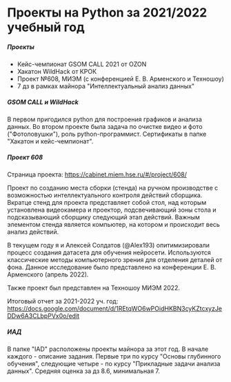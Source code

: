 # Проекты на Python за 2021/2022 учебный год
##### Проекты
- Кейс-чемпионат GSOM CALL 2021 от OZON
- Хакатон WildHack от КРОК
- Проект №608, МИЭМ (с конференцией Е. В. Арменского и Техношоу)
- 7 дз в рамках майнора "Интеллектуальный анализ данных"

##### GSOM CALL и WildHack
В первом пригодился python для построения графиков и анализа данных. Во втором проекте была задача по очистке видео и фото ("Фотоловушки"), роль python-программист. Сертификаты в папке "Хакатон и кейс-чемпионат".

##### Проект 608

Страница проекта: https://cabinet.miem.hse.ru/#/project/608/

Проект по созданию места сборки (стенда) на ручном производстве с возможностью интеллектуального контроля действий сборщика. Вкратце стенд для проекта представляет собой стол, над которым установлена видеокамера и проектор, подсвечивающий зоны стола и подсказывающий сборщику следующий этап действий. Важным элементом стенда является компьютер, на котором и происходит весь анализ действий.

В текущем году я и Алексей Солдатов (@Alex193) опитимизировали процесс создания датасета для обучения нейросети. Используются классические методы компьютерного зрения для отделения деталей от фона. Данное исследование было представлено на конференции Е. В. Арменского (апрель 2022).

Также проект был представлен на Техношоу МИЭМ 2022.

Итоговый отчет за 2021-2022 уч. год: https://docs.google.com/document/d/1REtqWO6wPOidHKBN3cyKZtcxyzJeDDw6A3CLbpPVx0o/edit

##### ИАД
В папке "IAD" расположены проекты майнора за этот год. В начале каждого - описание задания. Первые три по курсу "Основы глубинного обучения", следующие четыре - по курсу "Прикладные задачи анализа данных". Средняя оценка за дз 8.6, минимальная 7.
